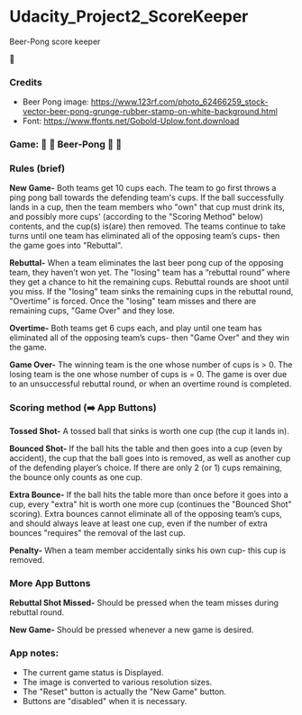 # Udacity_Project2_ScoreKeeper
Beer-Pong score keeper

:heart_decoration:
### Credits
- Beer Pong image: https://www.123rf.com/photo_62466259_stock-vector-beer-pong-grunge-rubber-stamp-on-white-background.html
- Font: https://www.ffonts.net/Gobold-Uplow.font.download 

### Game: :beer: :ping_pong: Beer-Pong :beer: :ping_pong:
### Rules (brief)
**New Game-**
Both teams get 10 cups each.
The team to go first throws a ping pong ball towards the defending team's cups.
If the ball successfully lands in a cup, then the team members who "own" that cup must drink its, and possibly more cups' 
(according to the "Scoring Method" below) contents, and the cup(s) is(are) then removed.
The teams continue to take turns until one team has eliminated all of the opposing team’s cups- then the game goes into "Rebuttal".

**Rebuttal-** 
When a team eliminates the last beer pong cup of the opposing team, they haven’t won yet. 
The "losing" team has a “rebuttal round” where they get a chance to hit the remaining cups. 
Rebuttal rounds are shoot until you miss.
If the "losing" team sinks the remaining cups in the rebuttal round, "Overtime" is forced.
Once the "losing" team misses and there are remaining cups, "Game Over" and they lose.

**Overtime-** 
Both teams get 6 cups each, and play until one team has eliminated all of the opposing team’s cups-
then "Game Over" and they win the game.

**Game Over-** 
The winning team is the one whose number of cups is > 0.
The losing team is the one whose number of cups is = 0.
The game is over due to an unsuccessful rebuttal round, or when an overtime round is completed.


### Scoring method (:arrow_right: App Buttons)
**Tossed Shot-** 
A tossed ball that sinks is worth one cup (the cup it lands in).

**Bounced Shot-** 
If the ball hits the table and then goes into a cup (even by accident), the cup that the ball goes into is removed,
as well as another cup of the defending player’s choice. 
If there are only 2 (or 1) cups remaining, the bounce only counts as one cup.

**Extra Bounce-** 
If the ball hits the table more than once before it goes into a cup, every "extra" hit is worth one more cup (continues the "Bounced Shot" scoring).
Extra bounces cannot eliminate all of the opposing team’s cups, and should always leave at least one cup, even if the
number of extra bounces "requires" the removal of the last cup.

**Penalty-** When a team member accidentally sinks his own cup- this cup is removed.

### More App Buttons
**Rebuttal Shot Missed-** 
Should be pressed when the team misses during rebuttal round.

**New Game-** 
Should be pressed whenever a new game is desired.

### App notes:
- The current game status is Displayed.
- The image is converted to various resolution sizes.
- The "Reset" button is actually the "New Game" button.
- Buttons are "disabled" when it is necessary.
